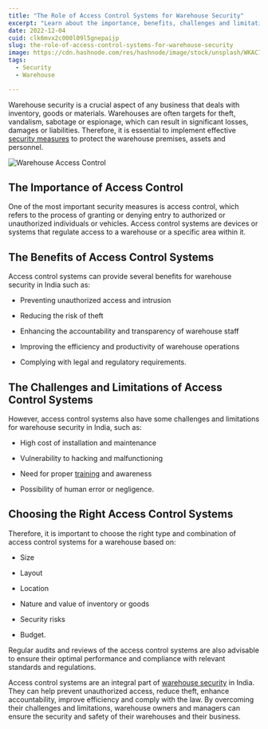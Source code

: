 ```yaml
---
title: "The Role of Access Control Systems for Warehouse Security"
excerpt: "Learn about the importance, benefits, challenges and limitations of access control systems in Indian warehouses. Choose the right systems for your warehouse"
date: 2022-12-04
cuid: clk6mvx2c000l09l5gnepaijp
slug: the-role-of-access-control-systems-for-warehouse-security
image: https://cdn.hashnode.com/res/hashnode/image/stock/unsplash/WKAC7w5Iv7M/upload/6be8cd4d3d863efad6362dfe0cb918c5.jpeg
tags: 
  - Security
  - Warehouse

---
```


Warehouse security is a crucial aspect of any business that deals with inventory, goods or materials. Warehouses are often targets for theft, vandalism, sabotage or espionage, which can result in significant losses, damages or liabilities. Therefore, it is essential to implement effective [security measures](http://localhost:3000/security/category/security-measures) to protect the warehouse premises, assets and personnel.

![Warehouse Access Control](/access.jpg)

## The Importance of Access Control[​](http://localhost:3000/blog/security/access-warehouse#the-importance-of-access-control)

One of the most important security measures is access control, which refers to the process of granting or denying entry to authorized or unauthorized individuals or vehicles. Access control systems are devices or systems that regulate access to a warehouse or a specific area within it.

## The Benefits of Access Control Systems[​](http://localhost:3000/blog/security/access-warehouse#the-benefits-of-access-control-systems)

Access control systems can provide several benefits for warehouse security in India such as:

* Preventing unauthorized access and intrusion
    
* Reducing the risk of theft
    
* Enhancing the accountability and transparency of warehouse staff
    
* Improving the efficiency and productivity of warehouse operations
    
* Complying with legal and regulatory requirements.
    

## The Challenges and Limitations of Access Control Systems[​](http://localhost:3000/blog/security/access-warehouse#the-challenges-and-limitations-of-access-control-systems)

However, access control systems also have some challenges and limitations for warehouse security in India, such as:

* High cost of installation and maintenance
    
* Vulnerability to hacking and malfunctioning
    
* Need for proper [training](http://docs.knighthood.co/security/measures/culture) and awareness
    
* Possibility of human error or negligence.
    

## Choosing the Right Access Control Systems[​](http://localhost:3000/blog/security/access-warehouse#choosing-the-right-access-control-systems)

Therefore, it is important to choose the right type and combination of access control systems for a warehouse based on:

* Size
    
* Layout
    
* Location
    
* Nature and value of inventory or goods
    
* Security risks
    
* Budget.
    

Regular audits and reviews of the access control systems are also advisable to ensure their optimal performance and compliance with relevant standards and regulations.

Access control systems are an integral part of [warehouse security](http://knighthood.co/blog/warehouse-faq) in India. They can help prevent unauthorized access, reduce theft, enhance accountability, improve efficiency and comply with the law. By overcoming their challenges and limitations, warehouse owners and managers can ensure the security and safety of their warehouses and their business.

